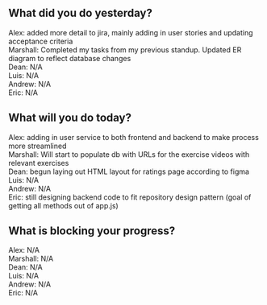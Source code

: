 ## What did you do yesterday?
Alex: added more detail to jira, mainly adding in user stories and updating acceptance criteria<br>
Marshall: Completed my tasks from my previous standup. Updated ER diagram to reflect database changes<br>
Dean: N/A<br>
Luis: N/A<br>
Andrew: N/A<br>
Eric: N/A<br>
## What will you do today?
Alex: adding in user service to both frontend and backend to make process more streamlined<br>
Marshall: Will start to populate db with URLs for the exercise videos with relevant exercises<br>
Dean: begun laying out HTML layout for ratings page according to figma<br>
Luis: N/A<br>
Andrew: N/A<br>
Eric: still designing backend code to fit repository design pattern (goal of getting all methods out of app.js)<br>
## What is blocking your progress?
Alex: N/A<br>
Marshall: N/A<br>
Dean: N/A<br>
Luis: N/A<br>
Andrew: N/A<br>
Eric: N/A<br>